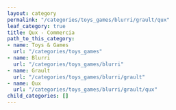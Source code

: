 ```yaml
---
layout: category
permalink: "/categories/toys_games/blurri/grault/qux"
leaf_category: true
title: Qux - Commercia
path_to_this_category:
- name: Toys & Games
  url: "/categories/toys_games"
- name: Blurri
  url: "/categories/toys_games/blurri"
- name: Grault
  url: "/categories/toys_games/blurri/grault"
- name: Qux
  url: "/categories/toys_games/blurri/grault/qux"
child_categories: []
---
```

